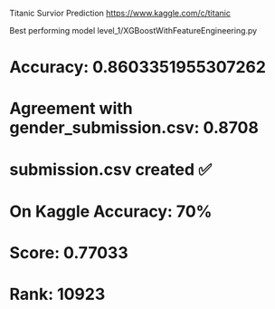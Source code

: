 Titanic Survior Prediction
https://www.kaggle.com/c/titanic

Best performing model
level_1/XGBoostWithFeatureEngineering.py
# Accuracy: 0.8603351955307262
# Agreement with gender_submission.csv: 0.8708
# submission.csv created ✅
# On Kaggle Accuracy: 70%
# Score: 0.77033
# Rank: 10923